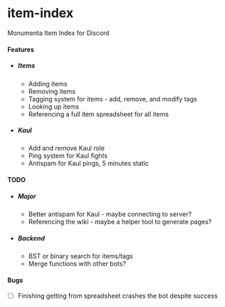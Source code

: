 # item-index
Monumenta Item Index for Discord

#### Features
* ##### Items
    * Adding items
    * Removing items
    * Tagging system for items - add, remove, and modify tags
    * Looking up items
    * Referencing a full item spreadsheet for all items
* ##### Kaul
    * Add and remove Kaul role
    * Ping system for Kaul fights
    * Antispam for Kaul pings, 5 minutes static


#### TODO
* ##### Major
    * Better antispam for Kaul - maybe connecting to server?
    * Referencing the wiki - maybe a helper tool to generate pages?
* ##### Backend
    * BST or binary search for items/tags
    * Merge functions with other bots?

#### Bugs
- [ ] Finishing getting from spreadsheet crashes the bot despite success
